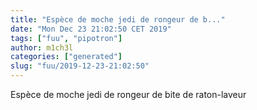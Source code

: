 ```yaml
---
title: "Espèce de moche jedi de rongeur de b..."
date: "Mon Dec 23 21:02:50 CET 2019"
tags: ["fuu", "pipotron"]
author: m1ch3l
categories: ["generated"]
slug: "fuu/2019-12-23-21:02:50"
---
```


Espèce de moche jedi de rongeur de bite de raton-laveur
